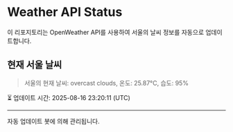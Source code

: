 
# Weather API Status

이 리포지토리는 OpenWeather API를 사용하여 서울의 날씨 정보를 자동으로 업데이트합니다.

## 현재 서울 날씨
> 서울의 현재 날씨: overcast clouds, 온도: 25.87°C, 습도: 95%

⏳ 업데이트 시간: 2025-08-16 23:20:11 (UTC)

---
자동 업데이트 봇에 의해 관리됩니다.
